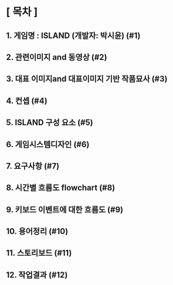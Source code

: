 # [ 목차 ]

## 1. 게임명 : ISLAND (개발자: 박시윤) (#1)
## 2. 관련이미지 and 동영상 (#2)
## 3. 대표 이미지and 대표이미지 기반 작품묘사 (#3)
## 4. 컨셉 (#4)
## 5. ISLAND 구성 요소 (#5)
## 6. 게임시스템디자인 (#6)
## 7. 요구사항 (#7)
## 8. 시간별 흐름도 flowchart (#8)
## 9. 키보드 이벤트에 대한 흐름도 (#9)
## 10. 용어정리 (#10)
## 11. 스토리보드 (#11)
## 12. 작업결과 (#12)

<br>

<br>
